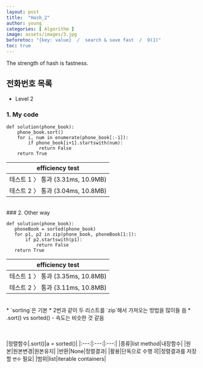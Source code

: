 ```yaml
---
layout: post
title:  "Hash_2"
author: young
categories: [ Algorithm ]
image: assets/images/3.jpg
beforetoc: "{key: value}  /  search & save fast  /  O(1)"
toc: true
---
```

The strength of hash is fastness.
<br>
## 전화번호 목록
* Level 2

### 1. My code

```python3
def solution(phone_book):
    phone_book.sort()
    for i, num in enumerate(phone_book[:-1]):
        if phone_book[i+1].startswith(num):
            return False
    return True
```

| efficiency test |
|:---:|
|테스트 1 〉	통과 (3.31ms, 10.9MB)|
|테스트 2 〉	통과 (3.04ms, 10.8MB)|
<br>
### 2. Other way
 
 ```python3
def solution(phone_book):
    phoneBook = sorted(phone_book)
    for p1, p2 in zip(phone_book, phoneBook[1:]):
        if p2.startswith(p1):
            return False
    return True
 ```
 
 
| efficiency test |
|:---:|
|테스트 1 〉	통과 (3.35ms, 10.8MB)|
|테스트 2 〉	통과 (3.11ms, 10.8MB)|
<br>
* `sorting`은 기본
* 2번과 같이 두 리스트를 `zip`해서 가져오는 방법을 많이들 씀
* .sort() vs sorted()
  - 속도는 비슷한 것 같음

<br><br>
|정렬함수|.sort()|a = sorted()|
|:---:|:---:|:---:|
|종류|list method|내장함수|
|원본|원본변경|원본유지|
|반환|None|정렬결과|
|활용|단독으로 수행 可|정렬결과를 저장할 `변수` 필요|
|범위|list|iterable containers|
